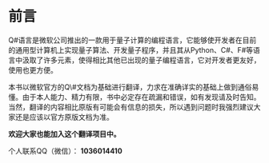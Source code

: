 # 前言

Q\#语言是微软公司推出的一款用于量子计算的编程语言，它能够使开发者在目前的通用型计算机上实现量子算法、开发量子程序，并且其从Python、C\#、F\#等语言中汲取了许多元素，使得相比其他已出现的量子编程语言，它对开发者更友好，使用也更方便。

本书以微软官方的Q\\#文档为基础进行翻译，力求在准确详实的基础上做到通俗易懂。由于本人能力、精力有限，书中必定存在疏漏和错误，如有发现请及时告知。当然，翻译的内容相比原版有可能会有信息的损失，所以遇到问题时我强烈建议大家还是应该以官方原版文档为准。



**欢迎大家也能加入这个翻译项目中。**

个人联系QQ（微信）： **1036014410**



